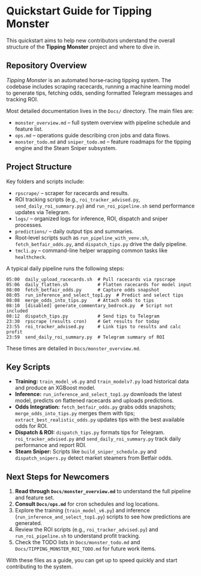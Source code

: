 # Quickstart Guide for Tipping Monster

This quickstart aims to help new contributors understand the overall structure of the **Tipping Monster** project and where to dive in.

## Repository Overview

*Tipping Monster* is an automated horse‑racing tipping system. The codebase includes scraping racecards, running a machine learning model to generate tips, fetching odds, sending formatted Telegram messages and tracking ROI.

Most detailed documentation lives in the `Docs/` directory. The main files are:

- `monster_overview.md` – full system overview with pipeline schedule and feature list.
- `ops.md` – operations guide describing cron jobs and data flows.
- `monster_todo.md` and `sniper_todo.md` – feature roadmaps for the tipping engine and the Steam Sniper subsystem.

## Project Structure

Key folders and scripts include:

- `rpscrape/` – scraper for racecards and results.
- ROI tracking scripts (e.g., `roi_tracker_advised.py`, `send_daily_roi_summary.py`) and `run_roi_pipeline.sh` send performance updates via Telegram.
- `logs/` – organized logs for inference, ROI, dispatch and sniper processes.
- `predictions/` – daily output tips and summaries.
- Root‑level scripts such as `run_pipeline_with_venv.sh`, `fetch_betfair_odds.py`, and `dispatch_tips.py` drive the daily pipeline.
- `tmcli.py` – command-line helper wrapping common tasks like `healthcheck`.

A typical daily pipeline runs the following steps:

```
05:00  daily_upload_racecards.sh  # Pull racecards via rpscrape
05:06  daily_flatten.sh           # Flatten racecards for model input
08:00  fetch_betfair_odds.py      # Capture odds snapshot
08:05  run_inference_and_select_top1.py  # Predict and select tips
08:08  merge_odds_into_tips.py    # Attach odds to tips
08:10  [disabled] generate_commentary_bedrock.py  # Script not included
08:12  dispatch_tips.py           # Send tips to Telegram
23:30  rpscrape (results cron)    # Get results for today
23:55  roi_tracker_advised.py     # Link tips to results and calc profit
23:59  send_daily_roi_summary.py  # Telegram summary of ROI
```
These times are detailed in `Docs/monster_overview.md`.

## Key Scripts

- **Training:** `train_model_v6.py` and `train_modelv7.py` load historical data and produce an XGBoost model.
- **Inference:** `run_inference_and_select_top1.py` downloads the latest model, predicts on flattened racecards and uploads predictions.
- **Odds Integration:** `fetch_betfair_odds.py` grabs odds snapshots; `merge_odds_into_tips.py` merges them with tips; `extract_best_realistic_odds.py` updates tips with the best available odds for ROI.
- **Dispatch & ROI:** `dispatch_tips.py` formats tips for Telegram. `roi_tracker_advised.py` and `send_daily_roi_summary.py` track daily performance and report ROI.
- **Steam Sniper:** Scripts like `build_sniper_schedule.py` and `dispatch_snipers.py` detect market steamers from Betfair odds.

## Next Steps for Newcomers

1. **Read through `Docs/monster_overview.md`** to understand the full pipeline and feature set.
2. **Consult `Docs/ops.md`** for cron schedules and log locations.
3. Explore the training (`train_model_v6.py`) and inference (`run_inference_and_select_top1.py`) scripts to see how predictions are generated.
4. Review the ROI scripts (e.g., `roi_tracker_advised.py`) and `run_roi_pipeline.sh` to understand profit tracking.
5. Check the TODO lists in `Docs/monster_todo.md` and `Docs/TIPPING_MONSTER_ROI_TODO.md` for future work items.

With these files as a guide, you can get up to speed quickly and start contributing to the system.
